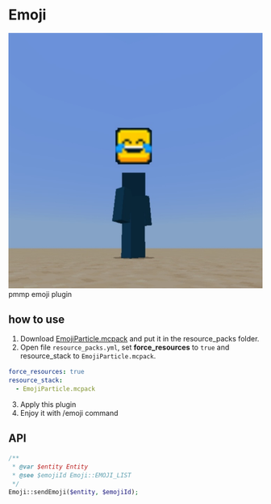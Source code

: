 # Emoji
<img src="./EmojiPlugin/icon.png">
pmmp emoji plugin

## how to use
1. Download [EmojiParticle.mcpack](https://github.com/sky-min/Emoji/raw/master/resourcepack/EmojiParticle.mcpack) and put it in the resource_packs folder.
2. Open file `resource_packs.yml`, set **force_resources** to `true` and resource_stack to `EmojiParticle.mcpack`.
```yaml
force_resources: true
resource_stack:
  - EmojiParticle.mcpack
```
3. Apply this plugin
4. Enjoy it with /emoji command

## API
```php
/**
 * @var $entity Entity
 * @see $emojiId Emoji::EMOJI_LIST
 */
Emoji::sendEmoji($entity, $emojiId);
```
